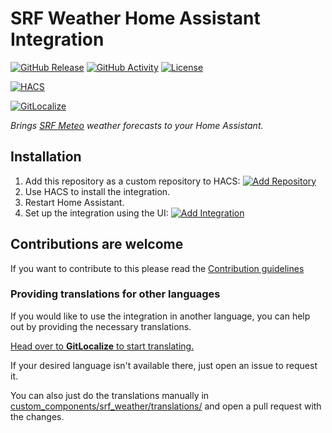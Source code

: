 # SRF Weather Home Assistant Integration

[![GitHub Release](https://img.shields.io/github/release/siku2/hass-srf-weather.svg?style=for-the-badge)](https://github.com/siku2/hass-srf-weather/releases)
[![GitHub Activity](https://img.shields.io/github/commit-activity/y/siku2/hass-srf-weather.svg?style=for-the-badge)](https://github.com/siku2/hass-srf-weather/commits/main)
[![License](https://img.shields.io/github/license/siku2/hass-srf-weather.svg?style=for-the-badge)](LICENSE)

[![HACS](https://img.shields.io/badge/HACS-Custom-orange.svg?style=for-the-badge)](https://hacs.xyz/docs/faq/custom_repositories)

[![GitLocalize](https://gitlocalize.com/repo/$GIT_LOCALIZE_PROJECT/whole_project/badge.svg)](https://gitlocalize.com/repo/$GIT_LOCALIZE_PROJECT/whole_project?utm_source=badge)

_Brings [SRF Meteo](https://www.srf.ch/meteo) weather forecasts to your Home Assistant._

## Installation

1. Add this repository as a custom repository to HACS: [![Add Repository](https://my.home-assistant.io/badges/hacs_repository.svg)](https://my.home-assistant.io/redirect/hacs_repository/?owner=siku2&repository=hass-srf-weather&category=integration)
2. Use HACS to install the integration.
3. Restart Home Assistant.
4. Set up the integration using the UI: [![Add Integration](https://my.home-assistant.io/badges/config_flow_start.svg)](https://my.home-assistant.io/redirect/config_flow_start/?domain=srf_weather)

## Contributions are welcome

If you want to contribute to this please read the [Contribution guidelines](CONTRIBUTING.md)

### Providing translations for other languages

If you would like to use the integration in another language, you can help out by providing the necessary translations.

[Head over to **GitLocalize** to start translating.](https://gitlocalize.com/repo/$GIT_LOCALIZE_PROJECT)

If your desired language isn't available there, just open an issue to request it.

You can also just do the translations manually in [custom_components/srf_weather/translations/](./custom_components/srf_weather/translations/) and open a pull request with the changes.
